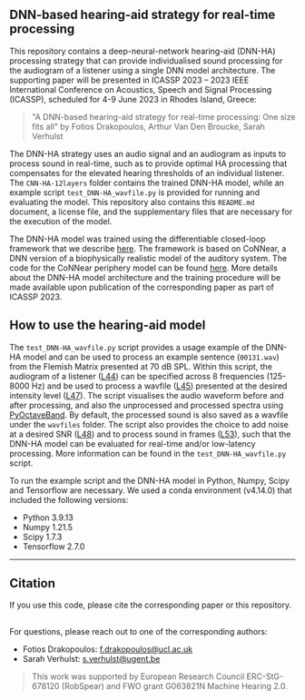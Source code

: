 ## DNN-based hearing-aid strategy for real-time processing

This repository contains a deep-neural-network hearing-aid (DNN-HA) processing strategy that can provide individualised sound processing for the audiogram of a listener using a single DNN model architecture. The supporting paper will be presented in ICASSP 2023 – 2023 IEEE International Conference on Acoustics, Speech and Signal Processing (ICASSP), scheduled for 4-9 June 2023 in Rhodes Island, Greece:

> "A DNN-based hearing-aid strategy for real-time processing: One size fits all" by Fotios Drakopoulos, Arthur Van Den Broucke, Sarah Verhulst

The DNN-HA strategy uses an audio signal and an audiogram as inputs to process sound in real-time, such as to provide optimal HA processing that compensates for the elevated hearing thresholds of an individual listener. The `CNN-HA-12layers` folder contains the trained DNN-HA model, while an example script `test_DNN-HA_wavfile.py` is provided for running and evaluating the model. This repository also contains this `README.md` document, a license file, and the supplementary files that are necessary for the execution of the model.

The DNN-HA model was trained using the differentiable closed-loop framework that we describe [here](https://doi.org/10.48550/arXiv.2207.07091). The framework is based on CoNNear, a DNN version of a biophysically realistic model of the auditory system. The code for the CoNNear periphery model can be found [here](https://github.com/HearingTechnology/CoNNear_periphery). More details about the DNN-HA model architecture and the training procedure will be made available upon publication of the corresponding paper as part of ICASSP 2023. 

## How to use the hearing-aid model

The `test_DNN-HA_wavfile.py` script provides a usage example of the DNN-HA model and can be used to process an example sentence (`00131.wav`) from the Flemish Matrix presented at 70 dB SPL. Within this script, the audiogram of a listener ([L44](https://github.com/fotisdr/DNN-HA/blob/main/test_DNN-HA_wavfile.py#L44)) can be specified across 8 frequencies (125-8000 Hz) and be used to process a wavfile ([L45](https://github.com/fotisdr/DNN-HA/blob/main/test_DNN-HA_wavfile.py#L45)) presented at the desired intensity level ([L47](https://github.com/fotisdr/DNN-HA/blob/main/test_DNN-HA_wavfile.py#L47)). The script visualises the audio waveform before and after processing, and also the unprocessed and processed spectra using [PyOctaveBand](https://github.com/jmrplens/PyOctaveBand). By default, the processed sound is also saved as a wavfile under the `wavfiles` folder. The script also provides the choice to add noise at a desired SNR ([L48](https://github.com/fotisdr/DNN-HA/blob/main/test_DNN-HA_wavfile.py#L48)) and to process sound in frames ([L53](https://github.com/fotisdr/DNN-HA/blob/main/test_DNN-HA_wavfile.py#L53)), such that the DNN-HA model can be evaluated for real-time and/or low-latency processing. More information can be found in the `test_DNN-HA_wavfile.py` script.

To run the example script and the DNN-HA model in Python, Numpy, Scipy and Tensorflow are necessary. We used a conda environment (v4.14.0) that included the following versions: 
+ Python 3.9.13
+ Numpy 1.21.5
+ Scipy 1.7.3
+ Tensorflow 2.7.0

----
## Citation
If you use this code, please cite the corresponding paper or this repository.

##
For questions, please reach out to one of the corresponding authors:

* Fotios Drakopoulos: f.drakopoulos@ucl.ac.uk
* Sarah Verhulst: s.verhulst@ugent.be

> This work was supported by European Research Council ERC-StG-678120 (RobSpear) and FWO grant G063821N Machine Hearing 2.0.
